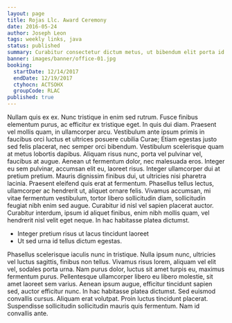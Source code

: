 ```yaml
---
layout: page
title: Rojas Llc. Award Ceremony
date: 2016-05-24
author: Joseph Leon
tags: weekly links, java
status: published
summary: Curabitur consectetur dictum metus, ut bibendum elit porta id.
banner: images/banner/office-01.jpg
booking:
  startDate: 12/14/2017
  endDate: 12/19/2017
  ctyhocn: ACTSOHX
  groupCode: RLAC
published: true
---
```

Nullam quis ex ex. Nunc tristique in enim sed rutrum. Fusce finibus elementum purus, ac efficitur ex tristique eget. In quis dui diam. Praesent vel mollis quam, in ullamcorper arcu. Vestibulum ante ipsum primis in faucibus orci luctus et ultrices posuere cubilia Curae; Etiam egestas justo sed felis placerat, nec semper orci bibendum. Vestibulum scelerisque quam at metus lobortis dapibus. Aliquam risus nunc, porta vel pulvinar vel, faucibus at augue. Aenean ut fermentum dolor, nec malesuada eros. Integer eu sem pulvinar, accumsan elit eu, laoreet risus.
Integer ullamcorper dui at pretium pretium. Mauris dignissim finibus dui, ut ultricies nisi pharetra lacinia. Praesent eleifend quis erat at fermentum. Phasellus tellus lectus, ullamcorper ac hendrerit ut, aliquet ornare felis. Vivamus accumsan, mi vitae fermentum vestibulum, tortor libero sollicitudin diam, sollicitudin feugiat nibh enim sed augue. Curabitur id nisl vel sapien placerat auctor. Curabitur interdum, ipsum id aliquet finibus, enim nibh mollis quam, vel hendrerit nisl velit eget neque. In hac habitasse platea dictumst.

* Integer pretium risus ut lacus tincidunt laoreet
* Ut sed urna id tellus dictum egestas.

Phasellus scelerisque iaculis nunc in tristique. Nulla ipsum nunc, ultricies vel luctus sagittis, finibus non tellus. Vivamus risus lorem, aliquam vel elit vel, sodales porta urna. Nam purus dolor, luctus sit amet turpis eu, maximus fermentum purus. Pellentesque ullamcorper libero eu libero molestie, sit amet laoreet sem varius. Aenean ipsum augue, efficitur tincidunt sapien sed, auctor efficitur nunc. In hac habitasse platea dictumst. Sed euismod convallis cursus. Aliquam erat volutpat. Proin luctus tincidunt placerat. Suspendisse sollicitudin sollicitudin mauris quis fermentum. Nam id convallis ante.

